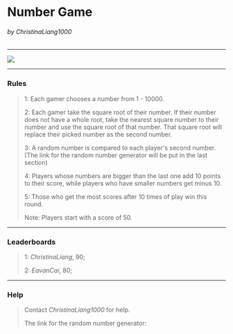 # Number Game

###### by _ChristinaLiang1000_

---

![](http://img4.imgtn.bdimg.com/it/u=912062065,2751575733&fm=26&gp=0.jpg)

---

### Rules

>1: Each gamer chooses a number from 1 - 10000.
>
>2: Each gamer take the square root of their number. If their number does not have a whole root, take the nearest square number to their number and use the square root of that number. That square root will replace their picked number as the second number.
>
>3: A random number is compared to each player's second number. (The link for the random number generator will be put in the last section)
>
>4: Players whose numbers are bigger than the last one add 10 points to their score, while players who have smaller numbers get minus 10.
>
>5: Those who get the most scores after 10 times of play win this round.
>
>Note: Players start with a score of 50.

---

### Leaderboards

>1: _ChristinaLiang_, 90;
>
>2: _EavanCai_, 80;

---

### Help

>Contact _ChristinaLiang1000_ for help.
>
>The link for the random number generator:

